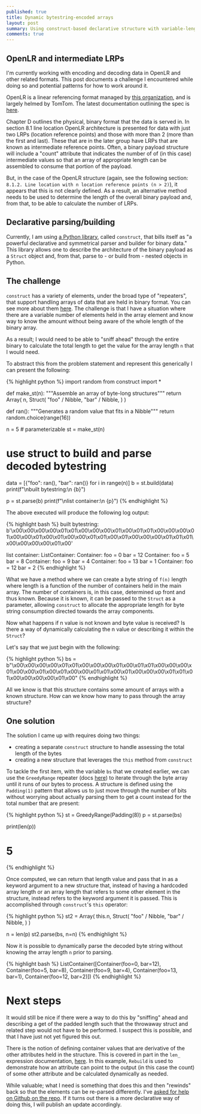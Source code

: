 ```yaml
---
published: true
title: Dynamic bytestring-encoded arrays
layout: post
summary: Using construct-based declarative structure with variable-lengthed arrays
comments: true
---
```



## OpenLR and intermediate LRPs

I'm currently working with encoding and decoding data in OpenLR and other related formats. This post documents a challenge I encountered while doing so and potential patterns for how to work around it.

OpenLR is a linear referencing format managed by [this organization](https://www.openlr-association.com/), and is largely helmed by TomTom. The latest documentation outlining the spec is [here](https://www.openlr-association.com/fileadmin/user_upload/openlr-whitepaper_v1.5.pdf).

Chapter D outlines the physical, binary format that the data is served in. In section 8.1 line location OpenLR architecture is presented for data with just two LRPs (location reference points) and those with more than 2 (more than the first and last). These that are in the later group have LRPs that are known as intermediate reference points. Often, a binary payload structure will include a "count" attribute that indicates the number of of (in this case) intermediate values so that an array of appropriate length can be assembled to consume that portion of the payload.

But, in the case of the OpenLR structure (again, see the following section: `8.1.2. Line location with n location reference points (n > 2)`), it appears that this is not clearly defined. As a result, an alternative method needs to be used to determine the length of the overall binary payload and, from that, to be able to calculate the number of LRPs.

## Declarative parsing/building

Currently, I am using [a Python library](https://construct.readthedocs.io/en/latest/), called `construct`, that bills itself as "a powerful declarative and symmetrical parser and builder for binary data." This library allows one to describe the architecture of the binary payload as a `Struct` object and, from that, parse to - or build from - nested objects in Python.

## The challenge

`construct` has a variety of elements, under the broad type of "repeaters", that support handling arrays of data that are held in binary format. You can see more about them [here](https://construct.readthedocs.io/en/latest/basics.html#repeaters). The challenge is that I have a situation where there are a variable number of elements held in the array element and know way to know the amount without being aware of the whole length of the binary array.

As a result; I would need to be able to "sniff ahead" through the entire binary to calculate the total length to get the value for the array length `n` that I would need.

To abstract this from the problem statement and represent this generically I can present the following:

{% highlight python %}
import random
from construct import *

def make_st(n):
    """Assemble an array of byte-long structures"""
    return Array(
        n,
        Struct(
            "foo" / Nibble,
            "bar" / Nibble,
        )
    )

def ran():
    """Generates a random value that fits in a Nibble"""
    return random.choice(range(16))


n = 5  # parameterizable
st = make_st(n)

# use struct to build and parse decoded bytestring
data = [{"foo": ran(), "bar": ran()} for i in range(n)]
b = st.build(data)
print(f"\nbuilt bytestring:\n {b}")

p = st.parse(b)
print(f"\nlist container:\n {p}")
{% endhighlight %}


The above executed will produce the following log output:

{% highlight bash %}
built bytestring:
 b'\x00\x00\x00\x00\x01\x01\x00\x00\x00\x01\x00\x01\x01\x00\x00\x00\x01\x00\x00\x01\x00\x01\x00\x00\x01\x01\x00\x01\x00\x00\x00\x01\x01\x01\x00\x00\x00\x00\x01\x00'

list container:
 ListContainer: 
    Container: 
        foo = 0
        bar = 12
    Container: 
        foo = 5
        bar = 8
    Container: 
        foo = 9
        bar = 4
    Container: 
        foo = 13
        bar = 1
    Container: 
        foo = 12
        bar = 2
{% endhighlight %}

What we have a method where we can create a byte string of `f(n)` length where length is a function of the number of containers held in the main array. The number of containers is, in this case, determined up front and thus known. Because it is known, it can be passed to the `Struct` as a parameter, allowing `construct` to allocate the appropriate length for byte string consumption directed towards the array components.

Now what happens if n value is not known and byte value is received? Is there a way of dynamically calculating the n value or describing it within the `Struct`?


Let's say that we just begin with the following:

{% highlight python %}
bs = b"\x00\x00\x00\x00\x01\x01\x00\x00\x00\x01\x00\x01\x01\x00\x00\x00\x01\x00\x00\x01\x00\x01\x00\x00\x01\x01\x00\x01\x00\x00\x00\x01\x01\x01\x00\x00\x00\x00\x01\x00"
{% endhighlight %}

All we know is that this structure contains some amount of arrays with a known structure. How can we know how many to pass through the array structure?

## One solution

The solution I came up with requires doing two things:

- creating a separate `construct` structure to handle assessing the total length of the bytes
- creating a new structure that leverages the `this` method from `construct`

To tackle the first item, with the variable `bs` that we created earlier, we can use the `GreedyRange` repeater (docs [here](https://construct.readthedocs.io/en/latest/api/repeaters.html#construct.GreedyRange)) to iterate through the byte array until it runs of our bytes to process. A structure is defined using the `Padding(1)` pattern that allows us to just move through the number of bits without worrying about actually parsing them to get a count instead for the total number that are present:

{% highlight python %}
st = GreedyRange(Padding(8))
p = st.parse(bs)

print(len(p))
# 5
{% endhighlight %}


Once computed, we can return that length value and pass that in as a keyword argument to a new structure that, instead of having a hardcoded array length or an array length that refers to some other element in the structure, instead refers to the keyword argument it is passed. This is accomplished through `construct`'s `this` operator:

{% highlight python %}
st2 = Array(
    this.n,
    Struct(
        "foo" / Nibble,
        "bar" / Nibble,
    )
)

n = len(p)
st2.parse(bs, n=n)
{% endhighlight %}


Now it is possible to dynamically parse the decoded byte string without knowing the array length `n` prior to parsing.


{% highlight bash %}
ListContainer([Container(foo=0, bar=12), Container(foo=5, bar=8), Container(foo=9, bar=4), Container(foo=13, bar=1), Container(foo=12, bar=2)])
{% endhighlight %}

# Next steps

It would still be nice if there were a way to do this by "sniffing" ahead and describing a get of the padded length such that the throwaway struct and related step would not have to be performed. I suspect this is possible, and that I have just not yet figured this out.

There is the notion of defining container values that are derivative of the other attributes held in the structure. This is covered in part in the `len_` expression documentation, [here](https://construct.readthedocs.io/en/latest/meta.html#using-len-expression). In this example, `Rebuild` is used to demonstrate how an attribute can point to the output (in this case the count) of some other attribute and be calculated dynamically as needed.

While valuable; what I need is something that does this and then "rewinds" back so that the elements can be re-parsed differently. I've [asked for help on Github on the repo](https://github.com/construct/construct/issues/829). If it turns out there is a more declarative way of doing this, I will publish an update accordingly.